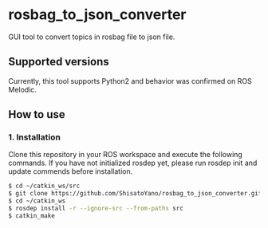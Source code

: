 # rosbag_to_json_converter
GUI tool to convert topics in rosbag file to json file.  

## Supported versions
Currently, this tool supports Python2 and behavior was confirmed on ROS Melodic.

## How to use
### 1. Installation
Clone this repository in your ROS workspace and execute the following commands.  If you have not initialized rosdep yet, please run rosdep init and update commends before installation.  
```bash
$ cd ~/catkin_ws/src
$ git clone https://github.com/ShisatoYano/rosbag_to_json_converter.git
$ cd ~/catkin_ws
$ rosdep install -r --ignore-src --from-paths src
$ catkin_make
```